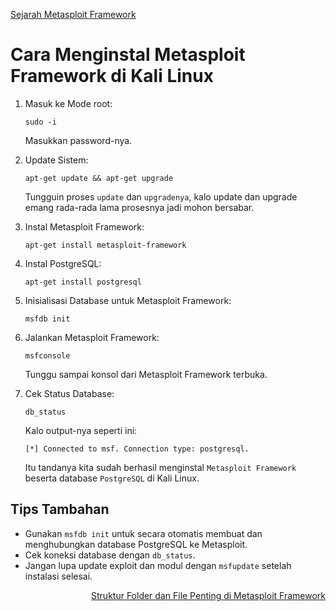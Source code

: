 <p align="left">
  <a href="https://github.com/fixploit03/Belajar-Metasploit-Framework/blob/main/resource/Sejarah%20Metasploit%20Framework.md">Sejarah Metasploit Framework</a>
</p>

# Cara Menginstal Metasploit Framework di Kali Linux

1. Masuk ke Mode root:

   ```
   sudo -i
   ```

   Masukkan password-nya.

2. Update Sistem:

   ```
   apt-get update && apt-get upgrade
   ```

   Tungguin proses `update` dan `upgradenya`, kalo update dan upgrade emang rada-rada lama prosesnya jadi mohon bersabar.
   
3. Instal Metasploit Framework:

   ```
   apt-get install metasploit-framework
   ```

4. Instal PostgreSQL:

   ```
   apt-get install postgresql
   ```

5. Inisialisasi Database untuk Metasploit Framework: 

   ```
   msfdb init
   ```

6. Jalankan Metasploit Framework:

   ```
   msfconsole
   ```

   Tunggu sampai konsol dari Metasploit Framework terbuka.

7. Cek Status Database:

   ```
   db_status
   ```

   Kalo output-nya seperti ini:
   
   ```
   [*] Connected to msf. Connection type: postgresql.
   ```

   Itu tandanya kita sudah berhasil menginstal `Metasploit Framework` beserta database `PostgreSQL` di Kali Linux.
   
## Tips Tambahan

- Gunakan `msfdb init` untuk secara otomatis membuat dan menghubungkan database PostgreSQL ke Metasploit.
- Cek koneksi database dengan `db_status`.
- Jangan lupa update exploit dan modul dengan `msfupdate` setelah instalasi selesai.

<p align="right">
  <a href="https://github.com/fixploit03/Belajar-Metasploit-Framework/blob/main/resource/Struktur%20Folder%20dan%20File%20Penting%20di%20Metasploit%20Framework.md">Struktur Folder dan File Penting di Metasploit Framework</a>
</p>
